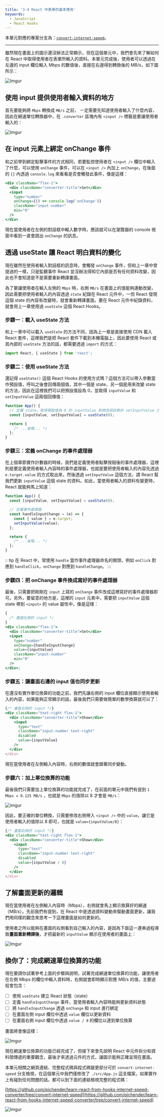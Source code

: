 ```yaml
---
title: '3-4 React 中表單的基本應用'
keywords:
  - JavaScript
  - React Hooks
---
```


本單元對應的專案分支為：[`convert-internet-speed`](https://github.com/pjchender/learn-react-from-hooks-internet-speed-converter/tree/convert-internet-speed)。

---

雖然現在畫面上的圖示還沒辦法正常顯示，但在這個單元中，我們會先來了解如何在 React 中取得使用者在表單所輸入的資料。本單元完成後，使用者可以透過在左邊的 input 欄位輸入 Mbps 的數值後，直接在右邊得到轉換後的 MB/s，如下圖所示：

![Imgur](https://i.imgur.com/m8jF5zD.png)

## 使用 input 提供使用者輸入資料的地方

首先要能夠將 `Mbps` 轉換成 `MB/s` 之前， ㄧ定需要先知道使用者輸入了什麼內容，因此在網速單位轉換器中，在 `.converter` 區塊內有 `<input />` 標籤是要讓使用者輸入的：

![Imgur](https://i.imgur.com/W2Cei3M.png)

## 在 input 元素上綁定 onChange 事件

和之前學到綁定點擊事件的方式相同，若要監控使用者在 `<input />` 欄位中輸入了什麼，可以使用 `onChange` 事件，可以在 `<input />` 內加上 `onChange`，在後面的 `{}` 內透過 `console.log` 來看看是否會觸發此事件，像是這樣：

```jsx
<div className="flex-1">
  <div className="converter-title">Set</div>
  <input
    type="number"
    onChange={() => console.log('onChange')}
    className="input-number"
    min="0"
  />
</div>
```

現在當使用者在左側的對話框中輸入數字時，應該就可以在瀏覽器的 console 視窗中看到一直會跳出 `onChange` 的訊息。

## 透過 useState 讓 React 明白資料的變化

現在雖然在使用者輸入對話框的訊息時，會觸發 `onChange` 事件，但和上一章中曾提過的一樣，只是監聽事件 React 並沒辦法得知它內部是否有任何資料改變，因此也不會知道是不是需要重新轉譯畫面。

為了要讓使用者在輸入左側的 `Mbps` 時，右側 `MB/s` 在畫面上的值能夠連動改變，因此需要把使用者輸入的內容透過 `state` 紀錄在 React 元件中，一但 React 發現這個 state 的內容有改變時，就會重新轉譯畫面。要在 React 元件中紀錄資料，就會用上一章使用過 `useState` 這個 React Hooks。

### 步驟一：載入 useState 方法

和上一章中可以載入 `useState` 的方法不同，因為上一章是直接使用 CDN 載入 React 套件，這裡我們是把 React 套件下載到本機電腦上，因此要使用 React 或其內部的 `useState` 方法的話，都需要透過 `import` 的方式：

```js
import React, { useState } from 'react';
```

### 步驟二：使用 useState 方法

還記得 `useState()` 這個 React Hooks 的使用方式嗎？這個方法可以帶入參數當作預設值，呼叫之後會回傳兩個值，其中一個是 state，另一個是用來改變 state 的方法，因此在這裡我們可以把預設值設為 0，並取得 `inputValue` 和 `setInputValue` 這兩個回傳值：

```js
function App() {
  // 定義 state，取得預設值為 0 的 inputValue 和修改該狀態的 setInputValue 方法
  const [inputValue, setInputValue] = useState(0);

  return {
    /* ...省略... */
  };
}
```

### 步驟三：定義 onChange 的事件處理器

在上個章節實作計數器的時候，我們是定義使用者點擊按鈕後的事件處理器，這裡則是要定義使用者輸入內容時的事件處理器，也就是要把使用者輸入的內容先透過 `e.target.value` 的方式取出來，然後透過 `setInputValue` 這個方法，請 React 幫我們更新 `inputValue` 這個 state 的資料。如此，當使用者輸入的資料有變更時，React 就能夠馬上知道：

```js
function App() {
  const [inputValue, setInputValue] = useState(0);

  // 定義事件處理器
  const handleInputChange = (e) => {
    const { value } = e.target;
    setInputValue(value);
  };

  return {
    /* ...省略... */
  };
}
```

:: tip
在 React 中，常使用 `handle` 當作事件處理器命名的開頭，例如 `onClick` 對應到 `handleClick`，`onChange` 對應到 `handleChange`。
:::

### 步驟四：把 onChange 事件換成寫好的事件處理器

最後，只需要把剛剛在 `input` 上寫的 `onChange` 事件改成這裡寫好的事件處理器即可。另外，要留意的地方是，這裡的 `input` 元素中，需要把 `inputValue` 這個 state 帶到 `<input>` 的 value 屬性中，像是這樣：

```jsx
{
  /* 畫面左側的 input */
}
<div className="flex-1">
  <div className="converter-title">Set</div>
  <input
    type="number"
    onChange={handleInputChange}
    value={inputValue}
    className="input-number"
    min="0"
  />
</div>;
```

### 步驟五：讓畫面右邊的 input 值也同步更新

在還沒有實作單位換算的功能之前，我們先讓右側的 input 欄位直接顯示使用者輸入的內容，如果能夠正常顯示的話，最後我們只需要做簡單的數學換算就可以了：

```jsx
{/* 畫面右側的 input */}
<div className="text-right flex-1">
  <div className="converter-title">Show</div>
    <input
      type="text"
      className="input-number text-right"
      disabled
      value={inputValue}
    />
  </div>
</div>
```

現在當使用者在左側輸入內容時，右側的數值就會跟著同步變動。

### 步驟六：加上單位換算的功能

最後我們只需要加上單位換算的功能就完成了，在前面的單元中我們有提到 `1 Mbps = 0.125 MB/s` ，也就是 `Mbps` 的值除以 8 才會是 `MB/s`：

![imgur](https://i.imgur.com/4Uglubs.png)

因此，要正確的單位轉換，只需要修改右側帶入 `<input />` 中的 `value`，讓它是使用者輸入的值除以 8 即可，也就是 `value={inputValue/8}`：

```jsx
{/* 畫面右側的 input */}
<div className="text-right flex-1">
  <div className="converter-title">Show</div>
    <input
      type="text"
      className="input-number text-right"
      disabled
      value={inputValue / 8}
    />
  </div>
</div>
```

## 了解畫面更新的邏輯

現在當使用者在左側輸入內容時（Mbps），右側就會馬上顯示換算好的網速（MB/s）。先前我們有提到，在 React 中是透過資料變動來驅動畫面更新，讓我們用同樣的觀念來思考一下這裡畫面是如何更新的。

使用者之所以能夠在畫面的右側看到自己輸入的內容，是因為下面這一連串過程導致**畫面重新轉譯後**，才把最新的 `inputValue` 顯示在使用者的畫面上：

![Imgur](https://i.imgur.com/AYq9sNX.png)

## 換你了：完成網速單位換算的功能

現在要請你試著參考上面的步驟與說明，試著完成網速單位換算的功能，讓使用者在左側 Mbps 的欄位中輸入資料時，右側就會即時顯示對應 MB/s 的值，主要過程會包含：

- [ ] 使用 `useState` 建立 React 狀態（state）
- [ ] 定義 `handleInputChange` 事件，當使用者輸入內容時能夠更新資料狀態
- [ ] 將 `handleInputChange` 透過 `onChange` 和 input 進行綁定
- [ ] 在畫面左側 input 欄位中透過 `value` 欄位以更新資料
- [ ] 在畫面右側 input 欄位中透過 `value / 8` 的欄位以達到單位換算

畫面將會像這樣：

![Imgur](https://i.imgur.com/siyKD9k.png)

現在網速單位換算的功能已經完成了，但接下來會先說明 React 中元件拆分和資料間傳遞的重要觀念，最後才來透過元件的方式，讓圖示能夠正確呈現在畫面。

本單元相關之網頁連結、完整程式碼與程式碼變更部分可於 `convert-internet-speed` 分支檢視，在這個單元中我們僅修改了 `./src/App.js` 這支檔案，如果實作上有碰到任何問題的話，都可以到下面的連結檢視完整的程式碼：

[https://github.com/pjchender/learn-react-from-hooks-internet-speed-converter/tree/convert-internet-speed](https://github.com/pjchender/learn-react-from-hooks-internet-speed-converter/tree/convert-internet-speed)

![Imgur](https://i.imgur.com/K1nciNF.png)
